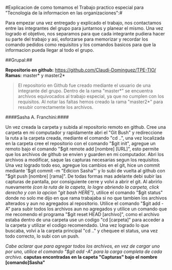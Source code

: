 #Explicacion de como tomamos el Trabajo practico especial para "Tecnologia de la informacion en las organizaciones":#

Para empezar una vez entregado y explicado el trabajo, nos contactamos entre las integrantes del grupo para juntarnos y planear el mismo. Una vez logrado el objetivo, nos separamos para que cada integrante pudiera hacer su parte del trabajo y asi, esforzarse para memorizar y recordar los comando pedidos como requisitos y los comandos basicos para que la informacion pueda llegar al todo el grupo.


##Grupal:##

**Repositorio en github:** https://github.com/Claudi-Dominguez/TPE-TIO/
**Ramas:** master* y master2*
> El repositorio en Github fue creado mediante el usuario de una integrante del grupo. Dentro de la rama "master*" se encuentra archivos equivocados al trabajo especial, ya que no cumplen con los requisitos. Al notar las faltas hemos creado la rama "master2*" para resubir correctamente los archivos.

####Sasha A. Franchini:####

Un vez creada la carpeta y subida al repositorio remoto en github. Cree una carpeta en mi computador y rapidamente abri el "Git Bush" y redireccione la ruta a la carpeta creada, mediante el comando "cd ..", una vez localizada en la carpeta cree el repositorio con el comando "$git init", agregue un remoto bajo el comando "$git remote add [nombre] [URL]", esto permite que los archivos de github se envien y guarden en mi computador. Abri los archivos a modificar, saque las capturas necesarias segun los requisitos. Una vez logrado todo eso, agregue los cambios en el git, hice un commit mediante '$git commit -m "Edicion Sasha"' y lo subi de vuelta al github con "$git push [nombre] [rama]".
De todas formas mas adelante debi subir las capturas de pantalla, por consiguiente cerre y volvi a abrir el git. Al abrirlo nuevamente *(con la ruta de la capeta, lo logre abriendo la carpeta, click derecho y con la opcion "git bash HERE")*, utilice el comando "$git status" donde no solo me dijo en que rama trabajaba si no que tambien los archivos alterados y aun no agregados al repositorio. Utilice el comando "$git add -A" para subir todos los archivos aun no agregados y utilice un comando que me recomendo el programa "$git reset HEAD [archivo]", como el archivo estaba dentro de una carpeta use un codigo "cd [carpeta]" para acceder a la carpeta y utilizar el codigo recomendado. Una vez logrado lo que buscaba, volvi a la carpeta principal "cd .." y chequee el status, una vez todo correcto, lo subi con un push.

*Cabe aclarar que para agregar todos los archivos, en vez de cargar uno por uno, utilice el comando "$git add -A" para la carga completa de cada archivo.*
**caputas encontradas en la capeta "Capturas" bajo el nombre [comando]Sasha"**